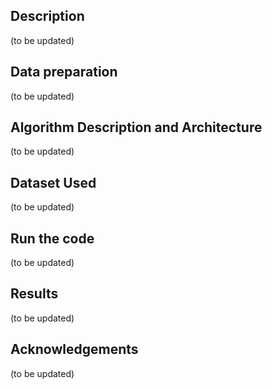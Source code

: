 ## Description  
(to be updated)  
## Data preparation  
(to be updated)  
## Algorithm Description and Architecture  
(to be updated)  
## Dataset Used  
(to be updated)   
## Run the code  
(to be updated)  
## Results  
(to be updated)
## Acknowledgements  
(to be updated)
